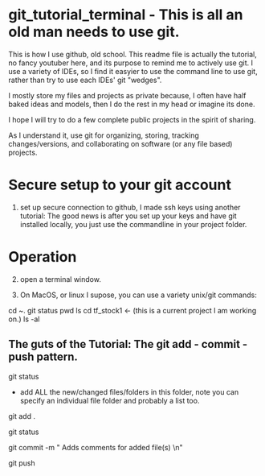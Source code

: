 # git_tutorial_terminal - This is all an old man needs to use git.
This is how I use github, old school. This readme file is actually the tutorial, no fancy youtuber here, and its purpose to remind me to actively use git.  I use a variety of IDEs, so I find it easyier to use the command line to use git, rather than try to use each IDEs' git "wedges".

I mostly store my files and projects as private because, I often have half baked ideas and models, then I do the rest in my head or imagine its done.

I hope I will try to do a few complete public projects in the spirit of sharing.

As I understand it, use git for organizing, storing, tracking changes/versions, and collaborating on software (or any file based) projects. 


# Secure setup to your git account
1. set up secure connection to github, I made ssh keys using another tutorial: <add link here>
  The good news is after you set up your keys and have git installed locally, you just use the commandline
  in your project folder.

# Operation
2. open a terminal window.

3. On MacOS, or linux I supose, you can use a variety unix/git commands:

cd ~. 
git status
pwd
ls
cd tf_stock1       <-  (this is a current project I am working on.)
ls -al
## The guts of the Tutorial: The git add - commit - push pattern.                    
git status 

- add ALL the new/changed files/folders in this folder, note you can specify an individual file folder and probably a list too.
                      
git add .    

git status
                      
git commit -m " Adds comments for added file(s) \n"
                      
git push
                      
  
  

